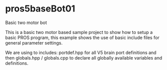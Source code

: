 # pros5baseBot01
Basic two motor bot

This is a basic two motor based sample project to show how to setup a basic PROS program, this example shows the use of basic include files for general parameter settings.

We are using to includes: portdef.hpp for all V5 brain port definitions and then globals.hpp / globals.cpp to declare all globally available variables and definitions.
